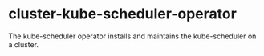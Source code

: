 # cluster-kube-scheduler-operator
The kube-scheduler operator installs and maintains the kube-scheduler on a cluster.
